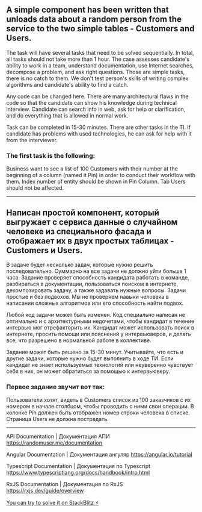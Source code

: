 ## A simple component has been written that unloads data about a random person from the service to the two simple tables - Customers and Users.

The task will have several tasks that need to be solved sequentially. In total, all tasks should not take more than 1 hour.
The case assesses candidate's ability to work in a team, understand documentation, use Internet searches, decompose a problem, and ask right questions.
Those are simple tasks, there is no catch to them. We don't test person's skills of writing complex algorithms and candidate's ability to find a catch.

Any code can be changed here. There are many architectural flaws in the code so that the candidate can show his knowledge during technical interview.
Candidate can search info in web, ask for help or clarification, and do everything that is allowed in normal work.

Task can be completed in 15-30 minutes. There are other tasks in the TI.
If candidate has problems with used technologies, he can ask for help with it from the interviewer.

### The first task is the following:

Business want to see a list of 100 Customers with their number at the beginning of a column (named it Pin) in order to conduct their workflow with them.
Index number of entity should be shown in Pin Column.
Tab Users should not be affected.

---

## Написан простой компонент, который выгружает с сервиса данные о случайном человеке из специального фасада и отображает их в двух простых таблицах - Customers и Users.

В задаче будет несколько задач, которые нужно решить последовательно. Суммарно на все задачи не должно уйти больше 1 часа.
Задание проверяет способность кандидата работать в команде, разбираться в документации, пользоваться поиском в интернете, декомпозировать задачу, а также задавать нужные вопросы.
Задачи простые и без подвохов. Мы не проверяем навыки человека в написании сложных алгоритмов или его способность найти подвох.

Любой код задачи может быть изменен. Код специально написан не оптимально и с архитектурными недочетами, чтобы кандидат в течение интервью мог отрефакторить их.
Кандидат может использовать поиск в интернете, просить помощи или пояснений у интервьюверов, и делать все, что разрешено в нормальной работе в коллективе.

Задание может быть решено за 15-30 минут. Учитывайте, что есть и другие задачи, которые нужно будет выполнить в ходе ТИ.
Если кандидат не знает используемых технологий или неуверенно чувствует себя в них, он может обратиться за помощью к интервьюверу.

### Первое задание звучит вот так:

Пользователи хотят, видеть в Customers список из 100 заказчиков с их номером в начале столбцом, чтобы проводить с ними свои операции.
В колонке Pin должен быть отображен номер строки человека в списке.
Страница Users не должна пострадать.

---

API Documentation | Документация АПИ
https://randomuser.me/documentation

Angular Documentation | Документация ангуляр
https://angular.io/tutorial

Typescript Documentation | Документация по Typescript
https://www.typescriptlang.org/docs/handbook/intro.html

RxJS Documentation | Документация по RxJS
https://rxjs.dev/guide/overview

[You can try to solve it on StackBlitz ⚡️](https://stackblitz.com/edit/2022-angular-bss-rxjs-gtph19?file=README.md)
